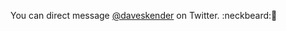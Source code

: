 You can direct message [@daveskender](https://twitter.com/messages/compose?recipient_id=27475431) on Twitter. :neckbeard::speech_balloon:
